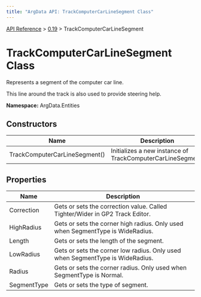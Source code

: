 ```yaml
---
title: "ArgData API: TrackComputerCarLineSegment Class"
---
```


[API Reference](/argdata/api/) &gt; [0.19](/argdata/api/0.19/) &gt; TrackComputerCarLineSegment

# TrackComputerCarLineSegment Class

Represents a segment of the computer car line.

This line around the track is also used to provide steering help.

**Namespace:** ArgData.Entities

## Constructors

<table class="table table-bordered table-striped ">
<thead>
  <tr>
    <th>Name</th>
    <th>Description</th>
  </tr>
</thead>
<tbody>
  <tr>
    <td>TrackComputerCarLineSegment()</td>
    <td>Initializes a new instance of TrackComputerCarLineSegment.</td>
  </tr>
</tbody>
</table>


## Properties

<table class="table table-bordered table-striped ">
<thead>
  <tr>
    <th>Name</th>
    <th>Description</th>
  </tr>
</thead>
<tbody>
  <tr>
    <td>Correction</td>
    <td>Gets or sets the correction value. Called Tighter/Wider in GP2 Track Editor.</td>
  </tr>
  <tr>
    <td>HighRadius</td>
    <td>Gets or sets the corner high radius. Only used when SegmentType is WideRadius.</td>
  </tr>
  <tr>
    <td>Length</td>
    <td>Gets or sets the length of the segment.</td>
  </tr>
  <tr>
    <td>LowRadius</td>
    <td>Gets or sets the corner low radius. Only used when SegmentType is WideRadius.</td>
  </tr>
  <tr>
    <td>Radius</td>
    <td>Gets or sets the corner radius. Only used when SegmentType is Normal.</td>
  </tr>
  <tr>
    <td>SegmentType</td>
    <td>Gets or sets the type of segment.</td>
  </tr>
</tbody>
</table>


